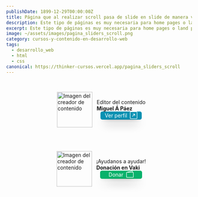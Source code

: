 ```yaml
---
publishDate: 1899-12-29T00:00:00Z
title: Página que al realizar scroll pasa de slide en slide de manera vertical
description: Este tipo de páginas es muy necesaria para home pages o land pages ya que pasar de página de manera vertical se vuelve más atractivo para los usuarios y sofisticado.
excerpt: Este tipo de páginas es muy necesaria para home pages o land pages ya que pasar de página de manera vertical se vuelve más atractivo para los usuarios y sofisticado.
image: ~/assets/images/pagina_sliders_scroll.png
category: cursos-y-contenido-en-desarrollo-web
tags:
  - desarrollo_web
  - html
  - css
canonical: https://thinker-cursos.vercel.app/pagina_sliders_scroll
---
```

<!-- 
1- Rutas academicas del 2000 - 2050 
2- Cursos del 1950 - 1999
3- Diplomados  del 1900 - 1949
4- Publicaciones instagram de 1850 - 1899
5- Libros 1800 - 1849
 -->

 <!-- Estilos de la hoja -->
<style>
    .contenedor_creador{
        width: 100%;
        display: flex;
        align-items: center;
        justify-content: center;
    }
    .contorno_creador{
    display: flex;
    flex-direction: row;
    align-items: center;
    border-width: 2px;
    border-color: rgb(0, 7, 130);
    border-radius: 10px;
    padding: 10px;
    margin: 10px;
}
.div_img_creador{
    width: 100px;
    height: 100px;
    margin: 10px;
    display: flex;
    align-items: center;
    justify-content: center;
}
.img_creador{
    width: 96px;
    height: 96px;
}
.nombre_creador{
    font-weight: 700;
}
.div_button_perfil{
 background-color: rgb(8 145 178);
 margin-bottom: 2px;
 margin-bottom: 2px;
 margin-left: 10px;
 margin-right: 10px;
 display: flex;
 align-items: center;
 justify-content: center;
 border-radius: 5px;
 box-shadow: 0 20px 25px -5px rgb(0 0 0 / 0.1), 0 8px 10px -6px rgb(0 0 0 / 0.1);
 color:white;
 cursor: pointer;
 text-decoration: none;
}
.div_button_perfil:hover{
    background-color: rgb(7, 98, 120);
}
.div_button_perfil_vaki{
 background-color: rgb(8, 178, 107);
 margin-bottom: 2px;
 margin-bottom: 2px;
 margin-left: 10px;
 margin-right: 10px;
 display: flex;
 align-items: center;
 justify-content: center;
 border-radius: 5px;
 box-shadow: 0 20px 25px -5px rgb(0 0 0 / 0.1), 0 8px 10px -6px rgb(0 0 0 / 0.1);
 color:white;
 cursor: pointer;
 text-decoration: none;
}
.div_button_perfil_vaki:hover{
    background-color: rgb(7, 120, 64);
}
a{
    text-decoration: none;
}
.contenedor_certificado{
    width: 100%;
    display: flex;
    flex-direction: column;
    align-items: center;
    justify-content: center;
}
.div_img_qr_certificado{
    max-width:25rem;
}
    @media screen and (max-width: 600px) {
        iframe {
            width: 100%;
            height: 34000px;
        }
    }
</style>
 <!-- Estilos de la hoja -->

<!-- Creador del curso -->
<div class="contenedor_creador">
    <div class="contorno_creador">
        <div class="div_img_creador">
            <img src="https://res.cloudinary.com/dvey7dssc/image/upload/v1688870165/Thinker%20files/Foto_de_perfil_profesional3_xqhaz9.png" alt="Imagen del creador de contenido" class="img_creador">
        </div>
        <div>
            <div class="div_titulo_creador">
                Editor del contenido
            </div>
            <div class="div_nombre_creador">
                <span class="nombre_creador">Miguel Á Páez</span>
            </div>
            <a href="https://www.miguelpaez.vercel.app/" target="_blank" rel="noopener noreferrer" class="div_button_perfil">
            <div class="div_button_perfil">
                Ver perfil &nbsp;<svg xmlns="http://www.w3.org/2000/svg" width="20" height="20" fill="currentColor" class="bi bi-arrow-up-right-square" viewBox="0 0 16 16">
  <path fill-rule="evenodd" d="M15 2a1 1 0 0 0-1-1H2a1 1 0 0 0-1 1v12a1 1 0 0 0 1 1h12a1 1 0 0 0 1-1V2zM0 2a2 2 0 0 1 2-2h12a2 2 0 0 1 2 2v12a2 2 0 0 1-2 2H2a2 2 0 0 1-2-2V2zm5.854 8.803a.5.5 0 1 1-.708-.707L9.243 6H6.475a.5.5 0 1 1 0-1h3.975a.5.5 0 0 1 .5.5v3.975a.5.5 0 1 1-1 0V6.707l-4.096 4.096z"/>
</svg>
            </div>
            </a>
        </div>
    </div>
</div>
<!-- Creador del curso -->

<!-- Donación a la plataforma -->
<div class="contenedor_creador">
    <div class="contorno_creador">
        <div class="div_img_creador">
            <img src="https://res.cloudinary.com/dvey7dssc/image/upload/v1688778269/Thinker%20files/Vaki_guwr7h.png" alt="Imagen del creador de contenido" class="img_creador">
        </div>
        <div>
            <div class="div_titulo_creador">
                ¡Ayudanos a ayudar!
            </div>
            <div class="div_nombre_creador">
                <span class="nombre_creador">Donación en Vaki</span>
            </div>
            <a href="/donacion" rel="noopener noreferrer" class="div_button_perfil_vaki">
            <div class="div_button_perfil_vaki">
                Donar &nbsp;<svg xmlns="http://www.w3.org/2000/svg" width="20" height="20" fill="currentColor" class="bi bi-wallet2" viewBox="0 0 16 16">
  <path d="M12.136.326A1.5 1.5 0 0 1 14 1.78V3h.5A1.5 1.5 0 0 1 16 4.5v9a1.5 1.5 0 0 1-1.5 1.5h-13A1.5 1.5 0 0 1 0 13.5v-9a1.5 1.5 0 0 1 1.432-1.499L12.136.326zM5.562 3H13V1.78a.5.5 0 0 0-.621-.484L5.562 3zM1.5 4a.5.5 0 0 0-.5.5v9a.5.5 0 0 0 .5.5h13a.5.5 0 0 0 .5-.5v-9a.5.5 0 0 0-.5-.5h-13z"/>
</svg>
            </div>
            </a>
        </div>
    </div>
</div>
<!-- Donación a la plataforma -->
